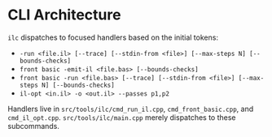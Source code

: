 # CLI Architecture

`ilc` dispatches to focused handlers based on the initial tokens:

- `-run <file.il> [--trace] [--stdin-from <file>] [--max-steps N] [--bounds-checks]`
- `front basic -emit-il <file.bas> [--bounds-checks]`
- `front basic -run <file.bas> [--trace] [--stdin-from <file>] [--max-steps N] [--bounds-checks]`
- `il-opt <in.il> -o <out.il> --passes p1,p2`

Handlers live in `src/tools/ilc/cmd_run_il.cpp`, `cmd_front_basic.cpp`, and `cmd_il_opt.cpp`.
`src/tools/ilc/main.cpp` merely dispatches to these subcommands.

